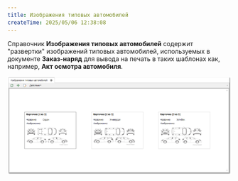 ```yaml
---
title: Изображения типовых автомобилей
createTime: 2025/05/06 12:38:08
---
```

Справочник **Изображения типовых автомобилей** содержит "развертки" изображений типовых автомобилей, используемых в документе **Заказ-наряд** для вывода на печать в таких шаблонах как, например, **Акт осмотра автомобиля**.

![](../../../assets/specification/image053.png)



